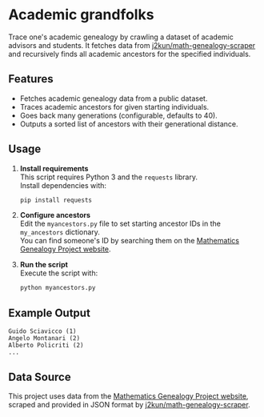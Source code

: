 # Academic grandfolks

Trace one's academic genealogy by crawling a dataset of academic advisors and students. It fetches data from [j2kun/math-genealogy-scraper](https://github.com/j2kun/math-genealogy-scraper) and recursively finds all academic ancestors for the specified individuals.

## Features

- Fetches academic genealogy data from a public dataset.
- Traces academic ancestors for given starting individuals.
- Goes back many generations (configurable, defaults to 40).
- Outputs a sorted list of ancestors with their generational distance.

## Usage

1. **Install requirements**  
	This script requires Python 3 and the `requests` library.  
	Install dependencies with:
	```bash
	pip install requests
	```

2. **Configure ancestors**  
	Edit the `myancestors.py` file to set starting ancestor IDs in the `my_ancestors` dictionary.  
	You can find someone's ID by searching them on the [Mathematics Genealogy Project website](https://www.mathgenealogy.org/id.php?id=230926).

3. **Run the script**  
	Execute the script with:
	```bash
	python myancestors.py
	```

## Example Output

```
Guido Sciavicco (1)
Angelo Montanari (2)
Alberto Policriti (2)
...
```

## Data Source

This project uses data from the [Mathematics Genealogy Project website](https://www.mathgenealogy.org/), scraped and provided in JSON format by [j2kun/math-genealogy-scraper](https://github.com/j2kun/math-genealogy-scraper).
